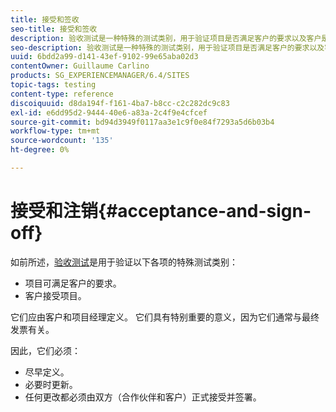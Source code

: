 ```yaml
---
title: 接受和签收
seo-title: 接受和签收
description: 验收测试是一种特殊的测试类别，用于验证项目是否满足客户的要求以及客户是否接受该项目
seo-description: 验收测试是一种特殊的测试类别，用于验证项目是否满足客户的要求以及客户是否接受该项目
uuid: 6bdd2a99-d141-43ef-9102-99e65aba02d3
contentOwner: Guillaume Carlino
products: SG_EXPERIENCEMANAGER/6.4/SITES
topic-tags: testing
content-type: reference
discoiquuid: d8da194f-f161-4ba7-b8cc-c2c282dc9c83
exl-id: e6dd95d2-9444-40e6-a83a-2c4f9e4cfcef
source-git-commit: bd94d3949f0117aa3e1c9f0e84f7293a5d6b03b4
workflow-type: tm+mt
source-wordcount: '135'
ht-degree: 0%

---
```


# 接受和注销{#acceptance-and-sign-off}

如前所述，[验收测试](/help/sites-developing/planning.md)是用于验证以下各项的特殊测试类别：

* 项目可满足客户的要求。
* 客户接受项目。

它们应由客户和项目经理定义。 它们具有特别重要的意义，因为它们通常与最终发票有关。

因此，它们必须：

* 尽早定义。
* 必要时更新。
* 任何更改都必须由双方（合作伙伴和客户）正式接受并签署。
